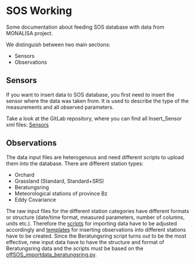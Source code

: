# SOS Working

Some documentation about feeding SOS database with data from MONALISA project.

We distinguish between two main sections:

* Sensors
* Observations

## Sensors 
If you want to insert data to SOS database, you first need to insert the sensor
where the data was taken from. It is used to describe the type of the measurements
and all observed parameters.

Take a look at the GitLab repository, where you can find all Insert_Sensor xml
files: [Sensors](https://github.com/danji90/Personal_GitHub/tree/master/SOS/monalisa_sos/Insert_Sensor)

## Observations
The data input files are heterogenous and need different scripts to upload them
into the database. There are different station types:

* Orchard
* Grassland (Standard, Standard+SRS)
* Beratungsring
* Meteorological stations of province Bz
* Eddy Covariance 

The raw input files for the different station categories have different formats or structure (date/time format, measured parameters, number of columns, units etc.). 
Therefore the [scripts](https://github.com/danji90/Personal_GitHub/tree/master/SOS/monalisa_sos/SCRIPT_monalisa_sos) for importing data have
to be adjusted accordingly and [templates](https://github.com/danji90/Personal_GitHub/tree/master/SOS/monalisa_sos/Templates) for inserting observations
into different stations have to be created. Since the Beratungsring script turns out to be the most effective, new input data have to have the structure and format
of Beratungsring data and the scripts must be based on the [offSOS_importdata_beratungsring.py](https://github.com/danji90/Personal_GitHub/blob/master/SOS/monalisa_sos/SCRIPT_monalisa_sos/Beratungsring/offSOS_importdata_beratungsring.py).
